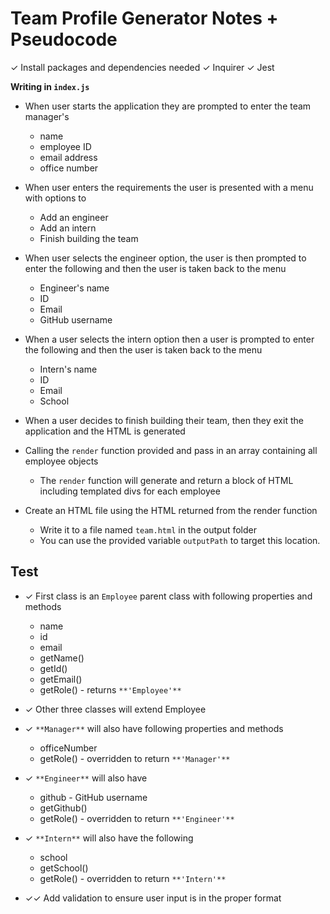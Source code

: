 # Team Profile Generator Notes + Pseudocode
✓ Install packages and dependencies needed
    ✓ Inquirer
    ✓ Jest

**Writing in ``index.js``**
- When user starts the application they are prompted to enter the team manager's
    - name
    - employee ID
    - email address
    - office number

- When user enters the requirements the user is presented with a menu with options to
    - Add an engineer
    - Add an intern
    - Finish building the team

- When user selects the engineer option, the user is then prompted to enter the following and then the user is taken back to the menu
    - Engineer's name
    - ID
    - Email
    - GitHub username

- When a user selects the intern option then a user is prompted to enter the following and then the user is taken back to the menu
    - Intern's name
    - ID
    - Email
    - School

- When a user decides to finish building their team, then they exit the application and the HTML is generated

- Calling the ``render`` function provided and pass in an array containing all employee objects
    - The ``render`` function will generate and return a block of HTML including templated divs for each employee

- Create an HTML file using the HTML returned from the render function
    - Write it to a file named ``team.html`` in the output folder
    - You can use the provided variable ``outputPath`` to target this location.


## Test 
- ✓ First class is an ``Employee`` parent class with following properties and methods
    - name
    - id
    - email
    - getName()
    - getId()
    - getEmail()
    - getRole() - returns ``**'Employee'**``

- ✓ Other three classes will extend Employee

- ✓ ``**Manager**`` will also have following properties and methods
    - officeNumber
    - getRole() - overridden to return ``**'Manager'**``

- ✓ ``**Engineer**`` will also have 
    - github - GitHub username
    - getGithub()
    - getRole() - overridden to return ``**'Engineer'**``

- ✓ ``**Intern**`` will also have the following
    - school
    - getSchool()
    - getRole() - overridden to return ``**'Intern'**``

- ✓✓ Add validation to ensure user input is in the proper format


